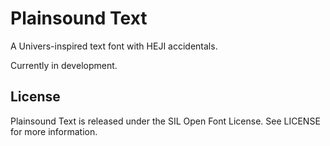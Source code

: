 # Plainsound Text
A Univers-inspired text font with HEJI accidentals.

Currently in development.

## License
Plainsound Text is released under the SIL Open Font License. See LICENSE for more information.
